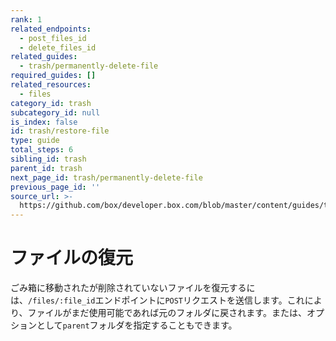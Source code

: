 ```yaml
---
rank: 1
related_endpoints:
  - post_files_id
  - delete_files_id
related_guides:
  - trash/permanently-delete-file
required_guides: []
related_resources:
  - files
category_id: trash
subcategory_id: null
is_index: false
id: trash/restore-file
type: guide
total_steps: 6
sibling_id: trash
parent_id: trash
next_page_id: trash/permanently-delete-file
previous_page_id: ''
source_url: >-
  https://github.com/box/developer.box.com/blob/master/content/guides/trash/restore-file.md
---
```

# ファイルの復元

ごみ箱に移動されたが削除されていないファイルを復元するには、`/files/:file_id`エンドポイントに`POST`リクエストを送信します。これにより、ファイルがまだ使用可能であれば元のフォルダに戻されます。または、オプションとして`parent`フォルダを指定することもできます。

<Samples id="post_files_id">

</Samples>
